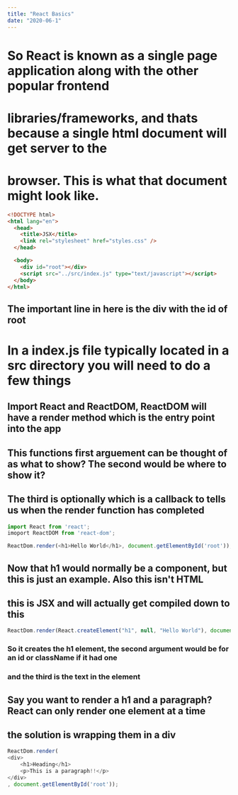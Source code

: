 ```yaml
---
title: "React Basics"
date: "2020-06-1"
---
```


# So React is known as a single page application along with the other popular frontend
# libraries/frameworks, and thats because a single html document will get server to the 
# browser. This is what that document might look like.
```html
<!DOCTYPE html>
<html lang="en">
  <head>
    <title>JSX</title>
    <link rel="stylesheet" href="styles.css" />
  </head>

  <body>
    <div id="root"></div>
    <script src="../src/index.js" type="text/javascript"></script>
  </body>
</html>

```
## The important line in here is the div with the id of root

# In a index.js file typically located in a src directory you will need to do a few things
## Import React and ReactDOM, ReactDOM will have a render method which is the entry point into the app
## This functions first arguement can be thought of as what to show? The second would be where to show it?
## The third is optionally which is a callback to tells us when the render function has completed
```js
import React from 'react';
imoport ReactDOM from 'react-dom';

ReactDom.render(<h1>Hello World</h1>, document.getElementById('root'));
```
## Now that h1 would normally be a component, but this is just an example. Also this isn't HTML
## this is JSX and will actually get compiled down to this
```js
ReactDom.render(React.createElement("h1", null, "Hello World"), document.getElementById('root'));
```
### So it creates the h1 element, the second argument would be for an id or className if it had one
### and the third is the text in the element

## Say you want to render a h1 and a paragraph? React can only render one element at a time
## the solution is wrapping them in a div

```js
ReactDom.render(
<div>
    <h1>Heading</h1>
    <p>This is a paragraph!!</p>
</div>    
, document.getElementById('root'));
```